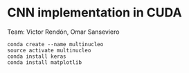 # CNN implementation in CUDA

Team: Victor Rendón, Omar Sanseviero

```
conda create --name multinucleo
source activate multinucleo
conda install keras
conda install matplotlib
```

